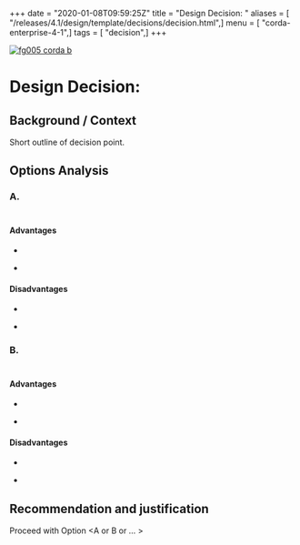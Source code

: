 +++
date = "2020-01-08T09:59:25Z"
title = "Design Decision: "
aliases = [ "/releases/4.1/design/template/decisions/decision.html",]
menu = [ "corda-enterprise-4-1",]
tags = [ "decision",]
+++

[![fg005 corda b](https://www.corda.net/wp-content/uploads/2016/11/fg005_corda_b.png "fg005 corda b")](https://www.corda.net/wp-content/uploads/2016/11/fg005_corda_b.png)
    
# Design Decision: <Description heading>


## Background / Context

Short outline of decision point.


## Options Analysis


### A. <Option summary>


#### Advantages


* ​


* ​



#### Disadvantages


* ​


* ​



### B. <Option summary>


#### Advantages


* ​


* ​



#### Disadvantages


* ​


* ​



## Recommendation and justification

Proceed with Option <A or B or … >


